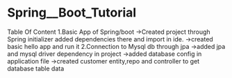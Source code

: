 # Spring__Boot_Tutorial
Table Of Content
1.Basic App of Spring/boot
->Created project through Spring initializer added dependencies there and import in ide.
->created basic hello app and run it 
2.Connection to Mysql db through jpa
->added jpa and mysql driver dependency in project
->added database config in application file
->created customer entity,repo and controller to get database table data 
